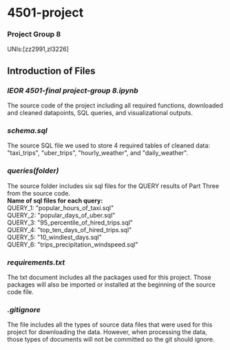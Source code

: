 # 4501-project
### Project Group 8   
UNIs:[zz2991,zl3226]
## Introduction of Files
### ***IEOR 4501-final project-group 8.ipynb***  
The source code of the project including all required functions, downloaded and cleaned datapoints, SQL queries, and visualizational outputs.
   
### ***schema.sql***   
The source SQL file we used to store 4 required tables of cleaned data: "taxi_trips", "uber_trips", "hourly_weather", and "daily_weather".

### ***queries(folder)***   
The source folder includes six sql files for the QUERY results of Part Three from the source code.    
__Name of sql files for each query:__      
QUERY_1: "popular_hours_of_taxi.sql"   
QUERY_2: "popular_days_of_uber.sql"   
QUERY_3: "95_percentile_of_hired_trips.sql"   
QUERY_4: "top_ten_days_of_hired_trips.sql"   
QUERY_5: "10_windiest_days.sql"   
QUERY_6: "trips_precipitation_windspeed.sql"   

### ***requirements.txt***   
The txt document includes all the packages used for this project. Those packages will also be imported or installed at the beginning of the source code file.


### ***.gitignore***   
The file includes all the types of source data files that were used for this project for downloading the data. However, when processing the data, those types of documents will not be committed so the git should ignore.
